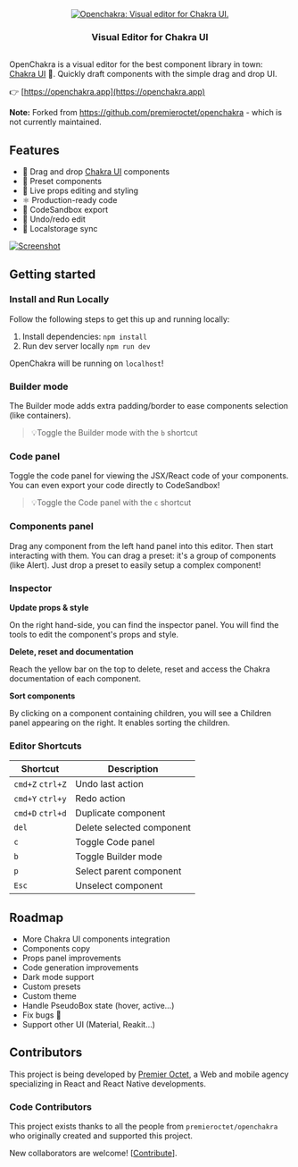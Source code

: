 <div align="center" style="display:flex;flex-direction:column;">
  <a href="https://openchakra.app">
    <img src="./public/images/github-banner.png" alt="Openchakra: Visual editor for Chakra UI." />
  </a>
  <h3>Visual Editor for Chakra UI</h3>
</div>

OpenChakra is a visual editor for the best component library in town: [Chakra UI](https://chakra-ui.com) 🤗. Quickly draft components with the simple drag and drop UI.

👉 [https://openchakra.app](https://openchakra.app)

**Note:** Forked from https://github.com/premieroctet/openchakra - which is not currently maintained.

## Features

- 🎨 Drag and drop [Chakra UI](https://chakra-ui.com/getting-started) components
- 💅 Preset components
- 👀 Live props editing and styling
- ⚛️ Production-ready code
- 🎈 CodeSandbox export
- 🔮 Undo/redo edit
- 💽 Localstorage sync

[![Screenshot](./public/images/screenshot.png)](https://openchakra.app)

## Getting started

### Install and Run Locally
Follow the following steps to get this up and running locally:
1. Install dependencies: `npm install`
1. Run dev server locally `npm run dev`

OpenChakra will be running on `localhost`!

### Builder mode

The Builder mode adds extra padding/border to ease components selection (like containers).

> 💡Toggle the Builder mode with the `b` shortcut

### Code panel

Toggle the code panel for viewing the JSX/React code of your components. You can even export your code directly to CodeSandbox!

> 💡Toggle the Code panel with the `c` shortcut

### Components panel

Drag any component from the left hand panel into this editor. Then start interacting with them.
You can drag a preset: it's a group of components (like Alert). Just drop a preset to easily setup a complex component!

### Inspector

**Update props & style**

On the right hand-side, you can find the inspector panel. You will find the tools to edit the component's props and style.

**Delete, reset and documentation**

Reach the yellow bar on the top to delete, reset and access the Chakra documentation of each component.

**Sort components**

By clicking on a component containing children, you will see a Children panel appearing on the right. It enables sorting the children.

### Editor Shortcuts

| Shortcut         | Description               |
| ---------------- | ------------------------- |
| `cmd+Z` `ctrl+Z` | Undo last action          |
| `cmd+Y` `ctrl+y` | Redo action               |
| `cmd+D` `ctrl+d` | Duplicate component       |
| `del`            | Delete selected component |
| `c`              | Toggle Code panel         |
| `b`              | Toggle Builder mode       |
| `p`              | Select parent component   |
| `Esc`            | Unselect component        |

## Roadmap

- More Chakra UI components integration
- Components copy
- Props panel improvements
- Code generation improvements
- Dark mode support
- Custom presets
- Custom theme
- Handle PseudoBox state (hover, active…)
- Fix bugs 🧨
- Support other UI (Material, Reakit...)

## Contributors

This project is being developed by [Premier Octet](https://www.premieroctet.com), a Web and mobile agency specializing in React and React Native developments.

### Code Contributors

This project exists thanks to all the people from `premieroctet/openchakra` who originally created and supported this project. 

New collaborators are welcome! [[Contribute](CONTRIBUTING.md)].
